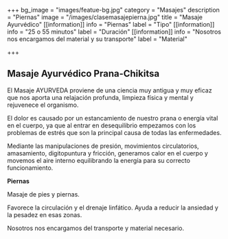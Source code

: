 +++
bg_image = "images/featue-bg.jpg"
category = "Masajes"
description = "Piernas"
image = "/images/clasemasajepierna.jpg"
title = "Masaje Ayurvédico"
[[information]]
info = "Piernas"
label = "Tipo"
[[information]]
info = "25 o 55 minutos"
label = "Duración"
[[information]]
info = "Nosotros nos encargamos del material y su transporte"
label = "Material"

+++
## Masaje Ayurvédico Prana-Chikitsa

El Masaje AYURVEDA proviene de una ciencia muy antigua y muy eficaz que nos aporta una relajación profunda, limpieza física y mental y rejuvenece el organismo.

El dolor es causado por un estancamiento de nuestro prana o energía vital en el cuerpo, ya que al entrar en desequilibrio empezamos con los problemas de estrés que son la principal causa de todas las enfermedades.

Mediante las manipulaciones de presión, movimientos circulatorios, amasamiento, digitopuntura y fricción, generamos calor en el cuerpo y movemos el aire interno equilibrando la energía para su correcto funcionamiento.

**Piernas**

Masaje de pies y piernas. 

Favorece la circulación y el drenaje linfático. Ayuda a reducir la ansiedad y la pesadez en esas zonas.

Nosotros nos encargamos del transporte y material necesario.
